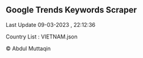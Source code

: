 

## Google Trends Keywords Scraper 
 
Last Update 09-03-2023 , 22:12:36

Country List :
VIETNAM.json



© Abdul Muttaqin 
